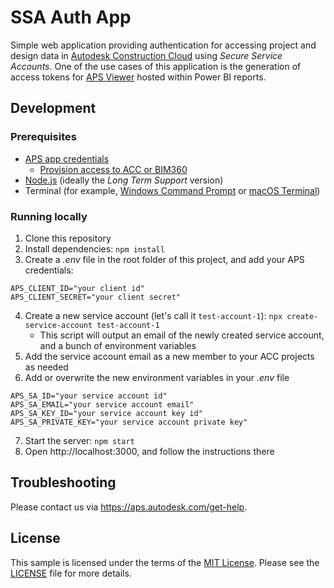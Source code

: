 # SSA Auth App

Simple web application providing authentication for accessing project and design data in [Autodesk Construction Cloud](https://construction.autodesk.com) using _Secure Service Accounts_. One of the use cases of this application is the generation of access tokens for [APS Viewer](https://aps.autodesk.com/en/docs/viewer/v7/developers_guide/overview/) hosted within Power BI reports.

## Development

### Prerequisites

- [APS app credentials](https://forge.autodesk.com/en/docs/oauth/v2/tutorials/create-app)
  - [Provision access to ACC or BIM360](https://tutorials.autodesk.io/#provision-access-in-other-products)
- [Node.js](https://nodejs.org) (ideally the _Long Term Support_ version)
- Terminal (for example, [Windows Command Prompt](https://en.wikipedia.org/wiki/Cmd.exe) or [macOS Terminal](https://support.apple.com/guide/terminal/welcome/mac))

### Running locally

1. Clone this repository
2. Install dependencies: `npm install`
3. Create a _.env_ file in the root folder of this project, and add your APS credentials:

```
APS_CLIENT_ID="your client id"
APS_CLIENT_SECRET="your client secret"
```

4. Create a new service account (let's call it `test-account-1`): `npx create-service-account test-account-1`
    - This script will output an email of the newly created service account, and a bunch of environment variables
5. Add the service account email as a new member to your ACC projects as needed
6. Add or overwrite the new environment variables in your _.env_ file

```
APS_SA_ID="your service account id"
APS_SA_EMAIL="your service account email"
APS_SA_KEY_ID="your service account key id"
APS_SA_PRIVATE_KEY="your service account private key"
```

7. Start the server: `npm start`
8. Open http://localhost:3000, and follow the instructions there

## Troubleshooting

Please contact us via https://aps.autodesk.com/get-help.

## License

This sample is licensed under the terms of the [MIT License](http://opensource.org/licenses/MIT). Please see the [LICENSE](LICENSE) file for more details.
